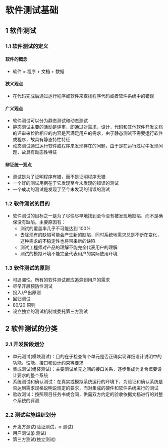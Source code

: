 <link rel="stylesheet" href="style.css">

<h1> 软件测试基础 </h1>
<h2> 1 软件测试  </h2>
<h3> 1.1 软件测试的定义 </h3>
<h4> 软件的概念 </h4>

  - 软件 = 程序 + 文档 + 数据

<h4> 狭义观点 </h4>

  - 在代码完成后通过运行程序或软件来查找程序代码或者软件系统中的错误

<h4> 广义观点 </h4>

  - 软件测试可以分为静态测试和动态测试
  - 静态测试主要的活动是评审，即通过对需求，设计，代码和其他软件开发文档的评审来检验相应的内容是否满足用户的需求，由于静态测试不需要运行软件或程序，故具有静态特性特征
  - 动态测试通过运行软件或程序来发现存在的问题，由于是在运行过程中发现问题，故具有动态性特征

<h4> 辩证统一观点 </h4>

  - 测试是为了证明程序有错，而不是证明程序无错
  - 一个好的测试用例在于它发现至今未发现的错误的测试
  - 一个成功的测试是发现了至今未发现的错误的测试

<h3> 1.2 软件测试的目的 </h3>

  - 软件测试的目标之一是为了尽快尽早地找到至今没有被发现地缺陷，而不是确保没有缺陷。主要原因有：
    - 测试的覆盖率几乎不可能达到 100%
    - 去除现有的缺陷可能会产生新的缺陷，同时系统地需求总是不断在变化，这种需求的不稳定性也将带来新的缺陷
    - 测试工程师对产品的理解不能完全代表用户的理解
    - 测试的模拟环境不能完全代表用户的实际使用环境

<h3> 1.3 软件测试的原则 </h3>

  - 可追溯性。所有的软件测试都应追溯到用户的需求
  - 尽早开展预防性测试
  - 投入/产出原则
  - 回归测试
  - 80/20 原则
  - 设立独立的测试机制或委托第三方测试

<h2> 2 软件测试的分类 </h2>
<h3> 2.1 开发阶段划分 </h3>

  - 单元测试(模块测试)：目的在于检查每个单元是否正确实现详细设计说明中的功能，性能，接口和设计约束等要求
  - 集成测试(组装测试)：主要测试单元之间的接口关系，逐步集成为复合概要设计要求的整个系统
  - 系统测试和确认测试：在真实或模拟系统运行的环境下，为验证和确认系统是否达到需求规格说明说规定的要求，而对集成的硬件和软件系统进行的测试
  - 验收测试：按照项目任务书或合同，供需双方约定的验收依据文档进行的对整个系统的评测

<h3> 2.2 测试实施组织划分 </h3>

  - 开发方测试(验证测试，&alpha; 测试)
  - 用户测试(&beta; 测试)
  - 第三方测试(独立测试)